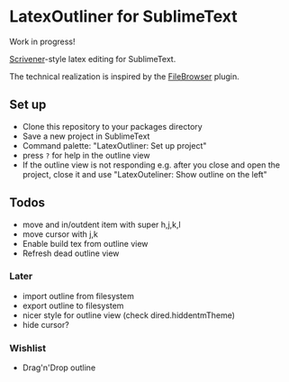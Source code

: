 # LatexOutliner for SublimeText

Work in progress!

[Scrivener][scr]-style latex editing for SublimeText.

The technical realization is inspired by the [FileBrowser][fb] plugin.

[scr]: https://www.literatureandlatte.com/scrivener.php
[fb]: https://github.com/aziz/SublimeFileBrowser

## Set up
- Clone this repository to your packages directory
- Save a new project in SublimeText
- Command palette: "LatexOutliner: Set up project"
- press `?` for help in the outline view
- If the outline view is not responding e.g. after you close and open the project, close it and use "LatexOuteliner: Show outline on the left"

## Todos
- move and in/outdent item with super h,j,k,l
- move cursor with j,k
- Enable build tex from outline view 
- Refresh dead outline view

### Later
- import outline from filesystem
- export outline to filesystem
- nicer style for outline view (check dired.hiddentmTheme)
- hide cursor?

### Wishlist
- Drag'n'Drop outline
